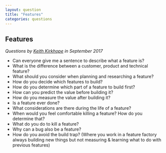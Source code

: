 ```yaml
---
layout: question
title: "Features"
categories: questions
---
```


<h2>Features</h2>

<p><em>Questions by  <a href="https://twitter.com/kkirkhope">Keith Kirkhope</a> in September 2017</em></p>

<ul>
<li>Can everyone give me a sentence to describe what a feature is?</li>
<li>What is the difference between a customer, product and technical feature?</li>
<li>What should you consider when planning and researching a feature?</li>
<li>How do you decide which features to build?</li>
<li>How do you determine which part of a feature to build first?</li>
<li>How can you predict the value before building it?</li>
<li>How do you measure the value after building it?</li>
<li>Is a feature ever done?</li>
<li>What considerations are there during the life of a feature?</li>
<li>When would you feel comfortable killing a feature? How do you determine that?</li>
<li>What do you do to kill a feature?</li>
<li>Why can a bug also be a feature?</li>
<li>How do you avoid the build trap? (Where you work in a feature factory always building new things but not measuring & learning what to do with previous features)</li>
</ul>
